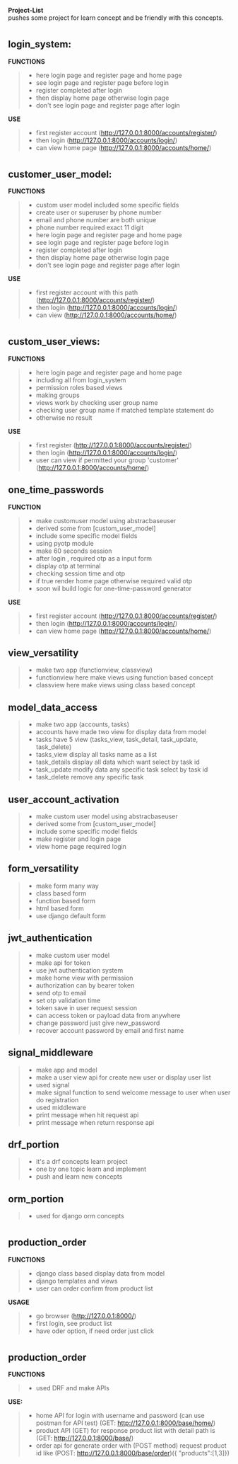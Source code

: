 **Project-List** <br>
pushes some project for learn concept and be friendly with this concepts.
#




#
## login_system:

**FUNCTIONS**
>+ here login page and register page and home page
>+ see login page and register page before login
>+ register completed after login
>+ then display home page otherwise login page
>+ don't see login page and register page after login

**USE**
>+ first register account (http://127.0.0.1:8000/accounts/register/)
>+ then login (http://127.0.0.1:8000/accounts/login/)
>+ can view home page (http://127.0.0.1:8000/accounts/home/)



#
## customer_user_model:

**FUNCTIONS**
>+ custom user model included some specific fields
>+ create user or superuser by phone number
>+ email and phone number are both unique
>+ phone number required exact 11 digit
>+ here login page and register page and home page
>+ see login page and register page before login
>+ register completed after login
>+ then display home page otherwise login page
>+ don't see login page and register page after login

**USE**
>+ first register account with this path (http://127.0.0.1:8000/accounts/register/)
>+ then login (http://127.0.0.1:8000/accounts/login/)
>+ can view (http://127.0.0.1:8000/accounts/home/)



#
## custom_user_views:

**FUNCTIONS**
>+ here login page and register page and home page
>+ including all from login_system
>+ permission roles based views
>+ making groups
>+ views work by checking user group name
>+ checking user group name if matched template statement do
>+ otherwise no result

**USE**
>+ first register (http://127.0.0.1:8000/accounts/register/)
>+ then login (http://127.0.0.1:8000/accounts/login/)
>+ user can view if permitted your group 'customer' (http://127.0.0.1:8000/accounts/home/)



## one_time_passwords

**FUNCTION**
>+ make customuser model using abstracbaseuser
>+ derived some from [custom_user_model]
>+ include some specific model fields
>+ using pyotp module
>+ make 60 seconds session
>+ after login , required otp as a input form
>+ display otp at terminal
>+ checking session time and otp
>+ if true render home page otherwise required valid otp
>+ soon wil build logic for one-time-password generator

**USE**
>+ first register account (http://127.0.0.1:8000/accounts/register/)
>+ then login (http://127.0.0.1:8000/accounts/login/)
>+ can view home page (http://127.0.0.1:8000/accounts/home/)



## view_versatility
>+ make two app (functionview, classview)
>+ functionview here make views using function based concept
>+ classview here make views using class based concept

## model_data_access
>+ make two app (accounts, tasks)
>+ accounts have made two view for display data from model
>+ tasks have 5 view (tasks_view, task_detail, task_update, task_delete)
>+ tasks_view display all tasks name as a list
>+ task_details display all data which want select by task id
>+ task_update modify data any specific task select by task id
>+ task_delete remove any specific task

## user_account_activation
>+ make custom user model using abstracbaseuser
>+ derived some from [custom_user_model]
>+ include some specific model fields
>+ make register and login page
>+ view home page required login

## form_versatility
>+ make form many way
>+ class based form
>+ function based form
>+ html based form
>+ use django default form

## jwt_authentication
>+ make custom user model
>+ make api for token
>+ use jwt authentication system
>+ make home view with permission
>+ authorization can by bearer token
>+ send otp to email
>+ set otp validation time
>+ token save in user request session
>+ can access token or payload data from anywhere
>+ change password just give new_password
>+ recover account password by email and first name

## signal_middleware
>+ make app and model
>+ make a user view api for create new user or display user list
>+ used signal
>+ make signal function to send welcome message to user when user do registration
>+ used middleware
>+ print message when hit request api
>+ print message when return response api

## drf_portion
>+ it's a drf concepts learn project
>+ one by one topic learn and implement
>+ push and learn new concepts

## orm_portion
>+ used for django orm concepts



#
## production_order

**FUNCTIONS**
>+ django class based display data from model
>+ django templates and views
>+ user can order confirm from product list

**USAGE**
>+ go browser (http://127.0.0.1:8000/)
>+ first login, see product list
>+ have oder option, if need order just click



#
## production_order

**FUNCTIONS**
>+ used DRF and make APIs

**USE:**
>+ home API for login with username and password (can use postman for API test) (GET: http://127.0.0.1:8000/base/home/)
>+ product API (GET) for response product list with detail path is (GET: http://127.0.0.1:8000/base/)
>+ order api for generate order with (POST method) request product id like (POST: http://127.0.0.1:8000/base/order)({ "products":[1,3]})
